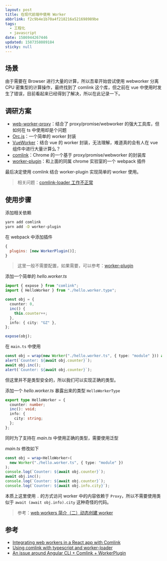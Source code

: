 ```yaml
---
layout: post
title: 在现代前端中使用 Worker
abbrlink: f2c9b4e1b70a4f218216a521698989be
tags:
  - 工程化
  - javascript
date: 1586944267446
updated: 1587358089184
sticky: null
---
```


## 场景

由于需要在 Browser 进行大量的计算，所以吾辈开始尝试使用 webworker 分离 CPU 密集型的计算操作，最终找到了 comlink 这个库，但之前在 vue 中使用时发生了错误，目前看起来已经得到了解决，所以在此记录一下。

## 调研方案

- [web-worker-proxy](https://github.com/satya164/web-worker-proxy)：结合了 proxy/promise/webworker 的强大工具库，但如何在 ts 中使用却是个问题
- [Orc.js](https://github.com/miozzz/sandbox/tree/master/orc)：一个简单的 worker 封装
- [VueWorker](https://github.com/israelss/vue-worker)：结合 vue 的 worker 封装，无法理解，难道真的会有人在 vue 组件中进行大量计算么？
- [comlink](https://github.com/GoogleChromeLabs/comlink)：Chrome 的一个基于 proxy/promise/webworker 的封装库
- [worker-plugin](https://github.com/GoogleChromeLabs/worker-plugin)：和上面的同属 chrome 实验室的一个 webpack 插件

最后决定使用 comlink 结合 worker-plugin 实现简单的 worker 使用。

> 相关问题：[comlink-loader 工作不正常](https://segmentfault.com/q/1010000022359546)

## 使用步骤

添加相关依赖

```sh
yarn add comlink
yarn add -D worker-plugin
```

在 webpack 中添加插件

```js
{
  plugins: [new WorkerPlugin()];
}
```

> 这里一般不需要配置，如果需要，可以参考：[worker-plugin](https://github.com/GoogleChromeLabs/worker-plugin)

添加一个简单的 _hello.worker.ts_

```ts
import { expose } from "comlink";
import { HelloWorker } from "./hello.worker.type";

const obj = {
  counter: 0,
  inc() {
    this.counter++;
  },
  info: { city: "GZ" },
};

expose(obj);
```

在 `main.ts` 中使用

```ts
const obj = wrap(new Worker("./hello.worker.ts", { type: "module" })) as any;
alert(`Counter: ${await obj.counter}`);
await obj.inc();
alert(`Counter: ${await obj.counter}`);
```

但这里并不是类型安全的，所以我们可以实现正确的类型。

添加一个 _hello.worker.ts_ 暴露出来的类型 `HelloWorkerType`

```ts
export type HelloWorker = {
  counter: number;
  inc(): void;
  info: {
    city: string;
  };
};
```

同时为了支持在 _main.ts_ 中使用正确的类型，需要使用泛型

_main.ts_ 修改如下

```ts
const obj = wrap<HelloWorker>(
  new Worker("./hello.worker.ts", { type: "module" })
);
console.log(`Counter: ${await obj.counter}`);
await obj.inc();
console.log(`Counter: ${await obj.counter}`);
console.log(`Counter: ${await obj.info.city}`);
```

本质上这里使用 `.` 的方式访问 worker 中的内容依赖于 `Proxy`，所以不需要使用类似于 `await (await obj.info).city` 这种奇怪的代码。

> 参考：[web workers 简介（二）动态创建 worker](https://juejin.im/post/5b5fdb185188251aa01656d7)

## 参考

- [Integrating web workers in a React app with Comlink](https://blog.logrocket.com/integrating-web-workers-in-a-react-app-with-comlink/)
- [Using comlink with typescript and worker-loader](https://lorefnon.tech/2019/03/24/using-comlink-with-typescript-and-worker-loader/)
- [An issue around Angular CLI + Comlink + WorkerPlugin](https://medium.com/lacolaco-blog/an-issue-around-angular-cli-comlink-workerplugin-585be1c8d087)

